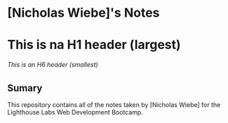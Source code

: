 # [Nicholas Wiebe]'s Notes

# This is na H1 header (largest)

###### This is an H6 header (smallest)

## Sumary

This repository contains all of the notes taken by [Nicholas Wiebe] for the Lighthouse Labs Web Development Bootcamp.
